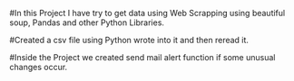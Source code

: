  #In this Project I have try to get data using Web Scrapping
 using beautiful soup, Pandas and other Python Libraries.
 
 #Created a csv file using Python wrote into it and then reread it.
 
 #Inside the Project we created send mail alert function if some unusual changes occur.
